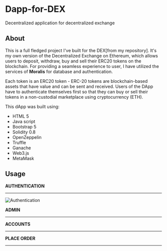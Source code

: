 # Dapp-for-DEX
Decentralized application for decentralized exchange

## About
This is a full fledged project I've built for the DEX[from my repository]. It's my own version of the Decentralized Exchange on Ethereum, which allows users to deposit, withdraw, buy and sell their ERC20 tokens on the blockchain. For providing a seamless experience to user, I have utilized the services of **Moralis** for database and authentication.

Each token is an ERC20 token - ERC-20 tokens are blockchain-based assets that have value and can be sent and received. Users of the DApp have to authenticate themselves first so that they can buy or sell their tokens in a non-custodial marketplace using cryptocurrency (ETH).


This dApp was built using:

* HTML 5
* Java script
* Bootstrap 5
* Solidity 0.8
* OpenZeppelin
* Truffle
* Ganache
* Web3.js
* MetaMask

## Usage
**AUTHENTICATION**
*****
![Authentication](https://user-images.githubusercontent.com/45707143/135210266-ebe4876c-e733-4a30-8de2-2a20e7aa6720.gif)

**ADMIN**
*****

**ACCOUNTS**
*****

**PLACE ORDER**
*****
